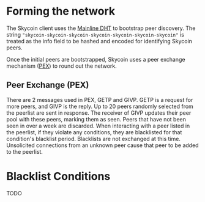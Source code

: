 # Forming the network

The Skycoin client uses the [Mainline DHT](https://en.wikipedia.org/wiki/Mainline_DHT) to bootstrap peer discovery.  The string `"skycoin-skycoin-skycoin-skycoin-skycoin-skycoin-skycoin"` is treated as the info field to be hashed and encoded for identifying Skycoin peers.

Once the initial peers are bootstrapped, Skycoin uses a peer exchange mechanism ([PEX](#peer-exchange-pex)) to round out the network.

## Peer Exchange (PEX)

There are 2 messages used in PEX, GETP and GIVP.  GETP is a request for more peers, and GIVP is the reply.  Up to 20 peers randomly selected from the peerlist are sent in response.  The receiver of GIVP updates their peer pool with these peers, marking them as seen.  Peers that have not been seen in over a week are discarded.  When interacting with a peer listed in the peerlist, if they violate any conditions, they are blacklisted for that condition's blacklist period.  Blacklists are not exchanged at this time.  Unsolicited connections from an unknown peer cause that peer to be added to the peerlist.

# Blacklist Conditions

TODO